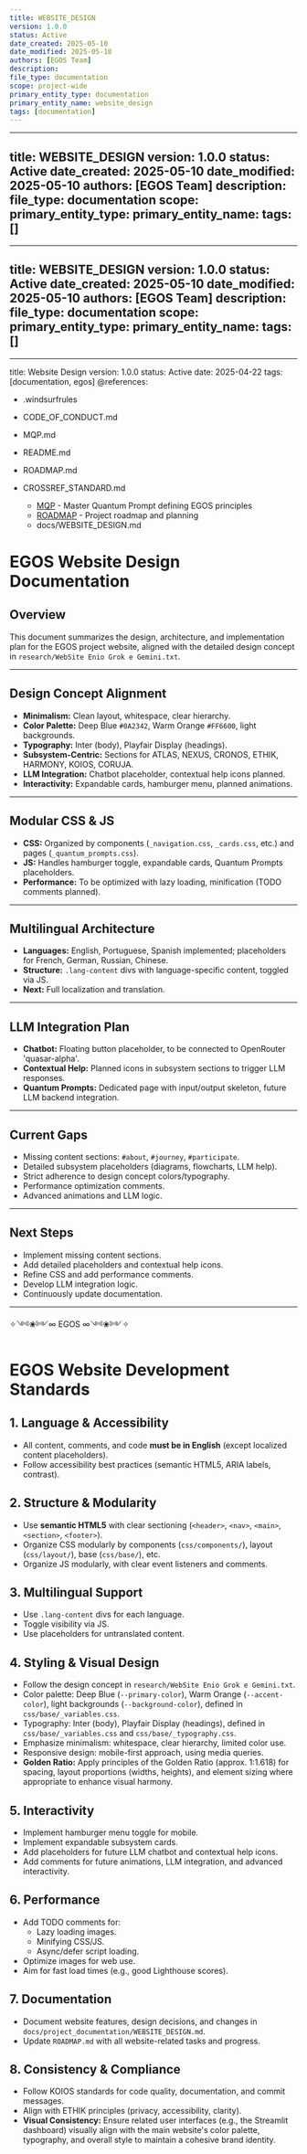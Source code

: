 ```yaml
---
title: WEBSITE_DESIGN
version: 1.0.0
status: Active
date_created: 2025-05-10
date_modified: 2025-05-10
authors: [EGOS Team]
description: 
file_type: documentation
scope: project-wide
primary_entity_type: documentation
primary_entity_name: website_design
tags: [documentation]
---
```

---
title: WEBSITE_DESIGN
version: 1.0.0
status: Active
date_created: 2025-05-10
date_modified: 2025-05-10
authors: [EGOS Team]
description: 
file_type: documentation
scope: 
primary_entity_type: 
primary_entity_name: 
tags: []
---

---
title: WEBSITE_DESIGN
version: 1.0.0
status: Active
date_created: 2025-05-10
date_modified: 2025-05-10
authors: [EGOS Team]
description: 
file_type: documentation
scope: 
primary_entity_type: 
primary_entity_name: 
tags: []
---

---
title: Website Design
version: 1.0.0
status: Active
date: 2025-04-22
tags: [documentation, egos]
@references:
- .windsurfrules
- CODE_OF_CONDUCT.md
- MQP.md
- README.md
- ROADMAP.md
- CROSSREF_STANDARD.md

  - [MQP](../core/MQP.md) - Master Quantum Prompt defining EGOS principles
  - [ROADMAP](../governance/migrations/processed/pt/ROADMAP.md) - Project roadmap and planning
  - docs/WEBSITE_DESIGN.md




# EGOS Website Design Documentation

## Overview

This document summarizes the design, architecture, and implementation plan for the EGOS project website, aligned with the detailed design concept in `research/WebSite Enio Grok e Gemini.txt`.

---

## Design Concept Alignment

- **Minimalism:** Clean layout, whitespace, clear hierarchy.
- **Color Palette:** Deep Blue `#0A2342`, Warm Orange `#FF6600`, light backgrounds.
- **Typography:** Inter (body), Playfair Display (headings).
- **Subsystem-Centric:** Sections for ATLAS, NEXUS, CRONOS, ETHIK, HARMONY, KOIOS, CORUJA.
- **LLM Integration:** Chatbot placeholder, contextual help icons planned.
- **Interactivity:** Expandable cards, hamburger menu, planned animations.

---

## Modular CSS & JS

- **CSS:** Organized by components (`_navigation.css`, `_cards.css`, etc.) and pages (`_quantum_prompts.css`).
- **JS:** Handles hamburger toggle, expandable cards, Quantum Prompts placeholders.
- **Performance:** To be optimized with lazy loading, minification (TODO comments planned).

---

## Multilingual Architecture

- **Languages:** English, Portuguese, Spanish implemented; placeholders for French, German, Russian, Chinese.
- **Structure:** `.lang-content` divs with language-specific content, toggled via JS.
- **Next:** Full localization and translation.

---

## LLM Integration Plan

- **Chatbot:** Floating button placeholder, to be connected to OpenRouter 'quasar-alpha'.
- **Contextual Help:** Planned icons in subsystem sections to trigger LLM responses.
- **Quantum Prompts:** Dedicated page with input/output skeleton, future LLM backend integration.

---

## Current Gaps

- Missing content sections: `#about`, `#journey`, `#participate`.
- Detailed subsystem placeholders (diagrams, flowcharts, LLM help).
- Strict adherence to design concept colors/typography.
- Performance optimization comments.
- Advanced animations and LLM logic.

---

## Next Steps

- Implement missing content sections.
- Add detailed placeholders and contextual help icons.
- Refine CSS and add performance comments.
- Develop LLM integration logic.
- Continuously update documentation.

---

✧༺❀༻∞ EGOS ∞༺❀༻✧

# EGOS Website Development Standards

## 1. Language & Accessibility

- All content, comments, and code **must be in English** (except localized content placeholders).
- Follow accessibility best practices (semantic HTML5, ARIA labels, contrast).

## 2. Structure & Modularity

- Use **semantic HTML5** with clear sectioning (`<header>`, `<nav>`, `<main>`, `<section>`, `<footer>`).
- Organize CSS modularly by components (`css/components/`), layout (`css/layout/`), base (`css/base/`), etc.
- Organize JS modularly, with clear event listeners and comments.

## 3. Multilingual Support

- Use `.lang-content` divs for each language.
- Toggle visibility via JS.
- Use placeholders for untranslated content.

## 4. Styling & Visual Design

- Follow the design concept in `research/WebSite Enio Grok e Gemini.txt`.
- Color palette: Deep Blue (`--primary-color`), Warm Orange (`--accent-color`), light backgrounds (`--background-color`), defined in `css/base/_variables.css`.
- Typography: Inter (body), Playfair Display (headings), defined in `css/base/_variables.css` and `css/base/_typography.css`.
- Emphasize minimalism: whitespace, clear hierarchy, limited color use.
- Responsive design: mobile-first approach, using media queries.
- **Golden Ratio:** Apply principles of the Golden Ratio (approx. 1:1.618) for spacing, layout proportions (widths, heights), and element sizing where appropriate to enhance visual harmony.

## 5. Interactivity

- Implement hamburger menu toggle for mobile.
- Implement expandable subsystem cards.
- Add placeholders for future LLM chatbot and contextual help icons.
- Add comments for future animations, LLM integration, and advanced interactivity.

## 6. Performance

- Add TODO comments for:
  - Lazy loading images.
  - Minifying CSS/JS.
  - Async/defer script loading.
- Optimize images for web use.
- Aim for fast load times (e.g., good Lighthouse scores).

## 7. Documentation

- Document website features, design decisions, and changes in `docs/project_documentation/WEBSITE_DESIGN.md`.
- Update `ROADMAP.md` with all website-related tasks and progress.

## 8. Consistency & Compliance

- Follow KOIOS standards for code quality, documentation, and commit messages.
- Align with ETHIK principles (privacy, accessibility, clarity).
- **Visual Consistency:** Ensure related user interfaces (e.g., the Streamlit dashboard) visually align with the main website's color palette, typography, and overall style to maintain a cohesive brand identity.